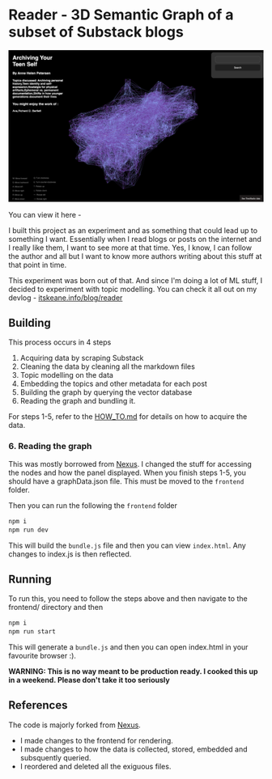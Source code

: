 # Reader - 3D Semantic Graph of a subset of Substack blogs

![preview](./media/ss.png)

You can view it here - 

I built this project as an experiment and as something that could lead up to something I want. Essentially when I read blogs or posts on the internet and I really like them, I want to see more at that time. Yes, I know, I can follow the author and all but I want to know more authors writing about this stuff at that point in time.

This experiment was born out of that. And since I'm doing a lot of ML stuff, I decided to experiment with topic modelling. You can check it all out on my devlog - [itskeane.info/blog/reader](https://www.itskeane.info/blog/reader)

## Building

This process occurs in 4 steps

1. Acquiring data by scraping Substack
2. Cleaning the data by cleaning all the markdown files
3. Topic modelling on the data
4. Embedding the topics and other metadata for each post
5. Building the graph by querying the vector database
6. Reading the graph and bundling it.

For steps 1-5, refer to the [HOW_TO.md](./pipeline/HOW_TO.md) for details on how to acquire the data.

### 6. Reading the graph

This was mostly borrowed from [Nexus](https://github.com/freeman-jiang/nexus). I changed the stuff for accessing the nodes and how the panel displayed. When you finish steps 1-5, you should have a graphData.json file. This must be moved to the `frontend` folder.

Then you can run the following the `frontend` folder

```bash
npm i
npm run dev
```

This will build the `bundle.js` file and then you can view `index.html`. Any changes to index.js is then reflected.

## Running

To run this, you need to follow the steps above and then navigate to the frontend/ directory and then  

```bash
npm i
npm run start
```

This will generate a `bundle.js` and then you can open index.html in your favourite browser :).

__WARNING: This is no way meant to be production ready. I cooked this up in a weekend. Please don't take it too seriously__

## References

The code is majorly forked from [Nexus](https://github.com/freeman-jiang/nexus).

- I made changes to the frontend for rendering.
- I made changes to how the data is collected, stored, embedded and subsquently queried.
- I reordered and deleted all the exiguous files.
